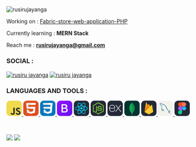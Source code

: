 <p align="left"> <img src="https://komarev.com/ghpvc/?username=rusirujayanga&label=Profile%20views&color=0eb429&style=flat" alt="rusirujayanga" /> </p>

Working on : [Fabric-store-web-application-PHP](https://github.com/RusiruJayanga/Fabric-store-web-application-PHP.git)

Currently learning : **MERN Stack**

Reach me : **rusirujayanga@gmail.com**

<h3 align="left">SOCIAL :</h3>
<p align="left">
<a href="https://linkedin.com/in/rusiru jayanga" target="blank"><img align="center" src="https://raw.githubusercontent.com/rahuldkjain/github-profile-readme-generator/master/src/images/icons/Social/linked-in-alt.svg" alt="rusiru jayanga" height="30" width="40" /></a>
  <a href="https://x.com/rusirujayanga" target="blank"><img align="center" src="https://img.shields.io/badge/X-black.svg?logo=X&logoColor=white" alt="rusiru jayanga" height="30" width="40" /></a>
</p>

<h3 align="left">LANGUAGES AND TOOLS :</h3>
<p align="left"> 
  <a href="https://developer.mozilla.org/en-US/docs/Web/JavaScript" target="_blank" rel="noreferrer"> <img src="language-icons/JavaScript.svg" alt="javascript" width="40" height="40"/> </a>
</a> 
<a href="https://www.w3.org/html/" target="_blank" rel="noreferrer"> <img src="language-icons/HTML.svg" alt="html5" width="40" height="40"/> </a>
<a href="https://www.w3schools.com/css/" target="_blank" rel="noreferrer"> <img src="language-icons/CSS.svg" alt="css3" width="40" height="40"/> </a>
<a href="https://getbootstrap.com" target="_blank" rel="noreferrer"> <img src="language-icons/Bootstrap.svg" alt="bootstrap" width="40" height="40"/> </a>
<a href="https://reactjs.org/" target="_blank" rel="noreferrer"> <img src="language-icons/React-Dark.svg" alt="react" width="40" height="40"/> </a>
<a href="https://nodejs.org" target="_blank" rel="noreferrer"> <img src="language-icons/NodeJS-Dark.svg" alt="nodejs" width="40" height="40"/> </a>
<a href="https://expressjs.com" target="_blank" rel="noreferrer"> <img src="language-icons/ExpressJS-Dark.svg" alt="express" width="40" height="40"/> </a>
<a href="https://www.mongodb.com/" target="_blank" rel="noreferrer"> <img src="language-icons/MongoDB.svg" alt="mongodb" width="40" height="40"/> </a>
<a href="https://firebase.google.com/" target="_blank" rel="noreferrer"> <img src="language-icons/Firebase-Dark.svg" alt="firebase" width="40" height="40"/> </a>
<a href="https://www.mysql.com/" target="_blank" rel="noreferrer"> <img src="language-icons/MySQL-Light.svg" alt="mysql" width="40" height="40"/> </a>
<a href="https://www.figma.com/" target="_blank" rel="noreferrer"> <img src="language-icons/Figma-Dark.svg" alt="figma" width="40" height="40"/> </a>
</p><br/>


![](https://github-readme-stats.vercel.app/api/top-langs/?username=RusiruJayanga&theme=dark&hide_border=true&include_all_commits=false&count_private=false&layout=compact)
![](https://github-readme-stats.vercel.app/api?username=RusiruJayanga&theme=dark&hide_border=true&include_all_commits=false&count_private=false)

